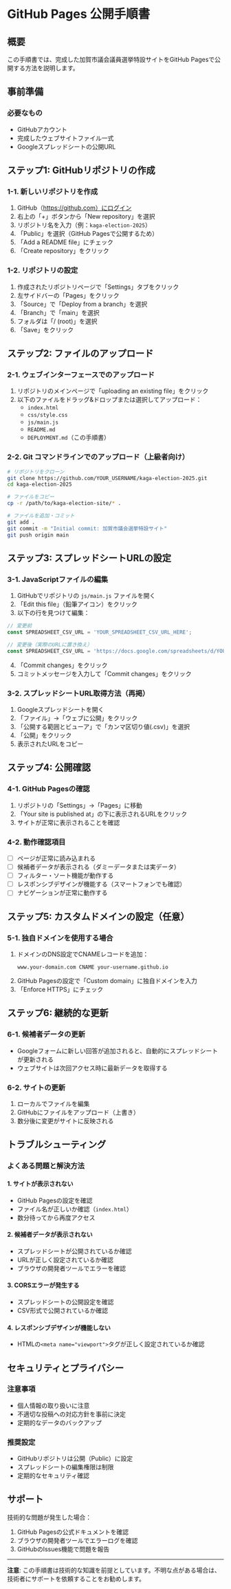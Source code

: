 # GitHub Pages 公開手順書

## 概要

この手順書では、完成した加賀市議会議員選挙特設サイトをGitHub Pagesで公開する方法を説明します。

## 事前準備

### 必要なもの
- GitHubアカウント
- 完成したウェブサイトファイル一式
- Googleスプレッドシートの公開URL

## ステップ1: GitHubリポジトリの作成

### 1-1. 新しいリポジトリを作成
1. GitHub（https://github.com）にログイン
2. 右上の「+」ボタンから「New repository」を選択
3. リポジトリ名を入力（例：`kaga-election-2025`）
4. 「Public」を選択（GitHub Pagesで公開するため）
5. 「Add a README file」にチェック
6. 「Create repository」をクリック

### 1-2. リポジトリの設定
1. 作成されたリポジトリページで「Settings」タブをクリック
2. 左サイドバーの「Pages」をクリック
3. 「Source」で「Deploy from a branch」を選択
4. 「Branch」で「main」を選択
5. フォルダは「/ (root)」を選択
6. 「Save」をクリック

## ステップ2: ファイルのアップロード

### 2-1. ウェブインターフェースでのアップロード
1. リポジトリのメインページで「uploading an existing file」をクリック
2. 以下のファイルをドラッグ&ドロップまたは選択してアップロード：
   - `index.html`
   - `css/style.css`
   - `js/main.js`
   - `README.md`
   - `DEPLOYMENT.md`（この手順書）

### 2-2. Git コマンドラインでのアップロード（上級者向け）
```bash
# リポジトリをクローン
git clone https://github.com/YOUR_USERNAME/kaga-election-2025.git
cd kaga-election-2025

# ファイルをコピー
cp -r /path/to/kaga-election-site/* .

# ファイルを追加・コミット
git add .
git commit -m "Initial commit: 加賀市議会選挙特設サイト"
git push origin main
```

## ステップ3: スプレッドシートURLの設定

### 3-1. JavaScriptファイルの編集
1. GitHubでリポジトリの `js/main.js` ファイルを開く
2. 「Edit this file」（鉛筆アイコン）をクリック
3. 以下の行を見つけて編集：

```javascript
// 変更前
const SPREADSHEET_CSV_URL = 'YOUR_SPREADSHEET_CSV_URL_HERE';

// 変更後（実際のURLに置き換え）
const SPREADSHEET_CSV_URL = 'https://docs.google.com/spreadsheets/d/YOUR_SHEET_ID/export?format=csv&gid=0';
```

4. 「Commit changes」をクリック
5. コミットメッセージを入力して「Commit changes」をクリック

### 3-2. スプレッドシートURL取得方法（再掲）
1. Googleスプレッドシートを開く
2. 「ファイル」→「ウェブに公開」をクリック
3. 「公開する範囲とビューア」で「カンマ区切り値(.csv)」を選択
4. 「公開」をクリック
5. 表示されたURLをコピー

## ステップ4: 公開確認

### 4-1. GitHub Pagesの確認
1. リポジトリの「Settings」→「Pages」に移動
2. 「Your site is published at」の下に表示されるURLをクリック
3. サイトが正常に表示されることを確認

### 4-2. 動作確認項目
- [ ] ページが正常に読み込まれる
- [ ] 候補者データが表示される（ダミーデータまたは実データ）
- [ ] フィルター・ソート機能が動作する
- [ ] レスポンシブデザインが機能する（スマートフォンでも確認）
- [ ] ナビゲーションが正常に動作する

## ステップ5: カスタムドメインの設定（任意）

### 5-1. 独自ドメインを使用する場合
1. ドメインのDNS設定でCNAMEレコードを追加：
   ```
   www.your-domain.com CNAME your-username.github.io
   ```
2. GitHub Pagesの設定で「Custom domain」に独自ドメインを入力
3. 「Enforce HTTPS」にチェック

## ステップ6: 継続的な更新

### 6-1. 候補者データの更新
- Googleフォームに新しい回答が追加されると、自動的にスプレッドシートが更新される
- ウェブサイトは次回アクセス時に最新データを取得する

### 6-2. サイトの更新
1. ローカルでファイルを編集
2. GitHubにファイルをアップロード（上書き）
3. 数分後に変更がサイトに反映される

## トラブルシューティング

### よくある問題と解決方法

#### 1. サイトが表示されない
- GitHub Pagesの設定を確認
- ファイル名が正しいか確認（`index.html`）
- 数分待ってから再度アクセス

#### 2. 候補者データが表示されない
- スプレッドシートが公開されているか確認
- URLが正しく設定されているか確認
- ブラウザの開発者ツールでエラーを確認

#### 3. CORSエラーが発生する
- スプレッドシートの公開設定を確認
- CSV形式で公開されているか確認

#### 4. レスポンシブデザインが機能しない
- HTMLの`<meta name="viewport">`タグが正しく設定されているか確認

## セキュリティとプライバシー

### 注意事項
- 個人情報の取り扱いに注意
- 不適切な投稿への対応方針を事前に決定
- 定期的なデータのバックアップ

### 推奨設定
- GitHubリポジトリは公開（Public）に設定
- スプレッドシートの編集権限は制限
- 定期的なセキュリティ確認

## サポート

技術的な問題が発生した場合：
1. GitHub Pagesの公式ドキュメントを確認
2. ブラウザの開発者ツールでエラーログを確認
3. GitHubのIssues機能で問題を報告

---

**注意**: この手順書は技術的な知識を前提としています。不明な点がある場合は、技術者にサポートを依頼することをお勧めします。

